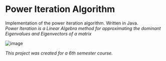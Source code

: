 # Power Iteration Algorithm
Implementation of the power iteration algorithm. Written in Java.  
*Power Iteration is a Linear Algebra method for approximating the dominant Eigenvalues and Eigenvectors of a matrix*  

  ![image](https://i.ibb.co/23jVm4s/Untitled.png)  
  
*This project was created for a 6th semester course.*   
  

